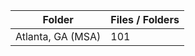 | Folder            |   Files / Folders |
|-------------------|-------------------|
| Atlanta, GA (MSA) |               101 |